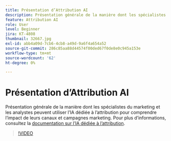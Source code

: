 ```yaml
---
title: Présentation d’Attribution AI
description: Présentation générale de la manière dont les spécialistes du marketing et les analystes peuvent utiliser l’IA dédiée à l’attribution pour comprendre l’impact de leurs canaux et campagnes marketing.
feature: Attribution AI
role: User
level: Beginner
jira: KT-4808
thumbnail: 32667.jpg
exl-id: abb4a09d-7cb6-4cb8-a49d-9a6f4a654a52
source-git-commit: 286c85aa88d44574f00ded67f0de8e0c945a153e
workflow-type: tm+mt
source-wordcount: '62'
ht-degree: 0%

---
```


# Présentation d’Attribution AI

Présentation générale de la manière dont les spécialistes du marketing et les analystes peuvent utiliser l’IA dédiée à l’attribution pour comprendre l’impact de leurs canaux et campagnes marketing. Pour plus d’informations, consultez la [documentation sur l’IA dédiée à l’attribution](https://experienceleague.adobe.com/docs/experience-platform/intelligent-services/attribution-ai/overview.html?lang=fr).

>[!VIDEO](https://video.tv.adobe.com/v/36540?learn=on&enablevpops&captions=fre_fr)
